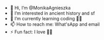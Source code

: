- 👋 Hi, I’m @MonikaAgnieszka
- 👀 I’m interested in ancient history and sf
- 🌱 I’m currently learning coding 🤞🏻
- 📫 How to reach me: What'sApp and email
- ⚡ Fun fact: I love 🦊🦊

<!---
MonikaAgnieszka/MonikaAgnieszka is a ✨ special ✨ repository because its `README.md` (this file) appears on your GitHub profile.
You can click the Preview link to take a look at your changes.
--->

